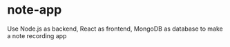 # note-app
Use Node.js as backend, React as frontend, MongoDB as database to make a note recording app
